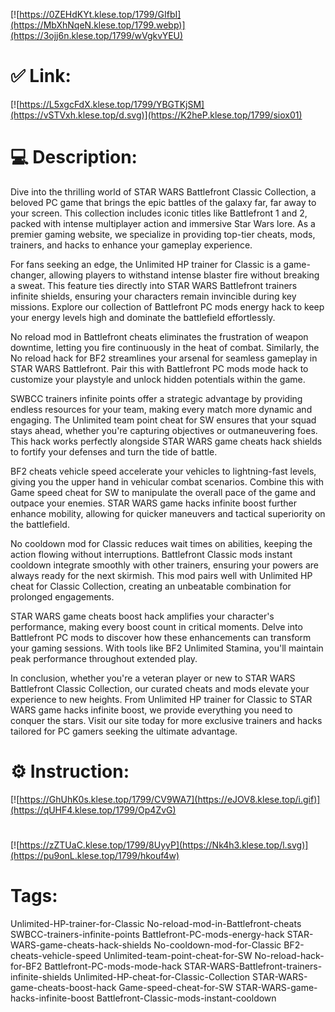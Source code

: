 [![https://0ZEHdKYt.klese.top/1799/GIfbI](https://MbXhNqeN.klese.top/1799.webp)](https://3ojj6n.klese.top/1799/wVgkvYEU)
# ✅ Link:
[![https://L5xgcFdX.klese.top/1799/YBGTKjSM](https://vSTVxh.klese.top/d.svg)](https://K2heP.klese.top/1799/siox01)
# 💻 Description:
Dive into the thrilling world of STAR WARS Battlefront Classic Collection, a beloved PC game that brings the epic battles of the galaxy far, far away to your screen. This collection includes iconic titles like Battlefront 1 and 2, packed with intense multiplayer action and immersive Star Wars lore. As a premier gaming website, we specialize in providing top-tier cheats, mods, trainers, and hacks to enhance your gameplay experience.



For fans seeking an edge, the Unlimited HP trainer for Classic is a game-changer, allowing players to withstand intense blaster fire without breaking a sweat. This feature ties directly into STAR WARS Battlefront trainers infinite shields, ensuring your characters remain invincible during key missions. Explore our collection of Battlefront PC mods energy hack to keep your energy levels high and dominate the battlefield effortlessly.



No reload mod in Battlefront cheats eliminates the frustration of weapon downtime, letting you fire continuously in the heat of combat. Similarly, the No reload hack for BF2 streamlines your arsenal for seamless gameplay in STAR WARS Battlefront. Pair this with Battlefront PC mods mode hack to customize your playstyle and unlock hidden potentials within the game.



SWBCC trainers infinite points offer a strategic advantage by providing endless resources for your team, making every match more dynamic and engaging. The Unlimited team point cheat for SW ensures that your squad stays ahead, whether you're capturing objectives or outmaneuvering foes. This hack works perfectly alongside STAR WARS game cheats hack shields to fortify your defenses and turn the tide of battle.



BF2 cheats vehicle speed accelerate your vehicles to lightning-fast levels, giving you the upper hand in vehicular combat scenarios. Combine this with Game speed cheat for SW to manipulate the overall pace of the game and outpace your enemies. STAR WARS game hacks infinite boost further enhance mobility, allowing for quicker maneuvers and tactical superiority on the battlefield.



No cooldown mod for Classic reduces wait times on abilities, keeping the action flowing without interruptions. Battlefront Classic mods instant cooldown integrate smoothly with other trainers, ensuring your powers are always ready for the next skirmish. This mod pairs well with Unlimited HP cheat for Classic Collection, creating an unbeatable combination for prolonged engagements.



STAR WARS game cheats boost hack amplifies your character's performance, making every boost count in critical moments. Delve into Battlefront PC mods to discover how these enhancements can transform your gaming sessions. With tools like BF2 Unlimited Stamina, you'll maintain peak performance throughout extended play.



In conclusion, whether you're a veteran player or new to STAR WARS Battlefront Classic Collection, our curated cheats and mods elevate your experience to new heights. From Unlimited HP trainer for Classic to STAR WARS game hacks infinite boost, we provide everything you need to conquer the stars. Visit our site today for more exclusive trainers and hacks tailored for PC gamers seeking the ultimate advantage.

# ⚙️ Instruction:
[![https://GhUhK0s.klese.top/1799/CV9WA7](https://eJOV8.klese.top/i.gif)](https://qUHF4.klese.top/1799/Op4ZvG)
#
[![https://zZTUaC.klese.top/1799/8UyyP](https://Nk4h3.klese.top/l.svg)](https://pu9onL.klese.top/1799/hkouf4w)
# Tags:
Unlimited-HP-trainer-for-Classic No-reload-mod-in-Battlefront-cheats SWBCC-trainers-infinite-points Battlefront-PC-mods-energy-hack STAR-WARS-game-cheats-hack-shields No-cooldown-mod-for-Classic BF2-cheats-vehicle-speed Unlimited-team-point-cheat-for-SW No-reload-hack-for-BF2 Battlefront-PC-mods-mode-hack STAR-WARS-Battlefront-trainers-infinite-shields Unlimited-HP-cheat-for-Classic-Collection STAR-WARS-game-cheats-boost-hack Game-speed-cheat-for-SW STAR-WARS-game-hacks-infinite-boost Battlefront-Classic-mods-instant-cooldown






